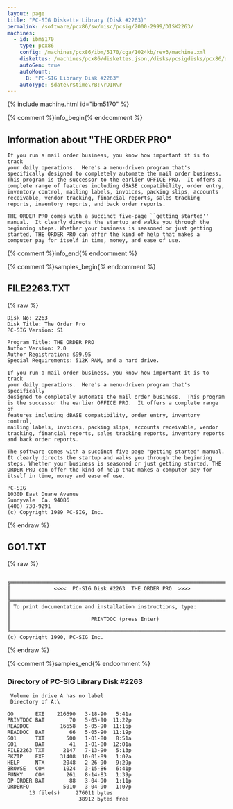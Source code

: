 ```yaml
---
layout: page
title: "PC-SIG Diskette Library (Disk #2263)"
permalink: /software/pcx86/sw/misc/pcsig/2000-2999/DISK2263/
machines:
  - id: ibm5170
    type: pcx86
    config: /machines/pcx86/ibm/5170/cga/1024kb/rev3/machine.xml
    diskettes: /machines/pcx86/diskettes.json,/disks/pcsigdisks/pcx86/diskettes.json
    autoGen: true
    autoMount:
      B: "PC-SIG Library Disk #2263"
    autoType: $date\r$time\rB:\rDIR\r
---
```


{% include machine.html id="ibm5170" %}

{% comment %}info_begin{% endcomment %}

## Information about "THE ORDER PRO"

    If you run a mail order business, you know how important it is to track
    your daily operations.  Here's a menu-driven program that's
    specifically designed to completely automate the mail order business.
    This program is the successor to the earlier OFFICE PRO.  It offers a
    complete range of features including dBASE compatibility, order entry,
    inventory control, mailing labels, invoices, packing slips, accounts
    receivable, vendor tracking, financial reports, sales tracking
    reports, inventory reports, and back order reports.
    
    THE ORDER PRO comes with a succinct five-page ``getting started''
    manual.  It clearly directs the startup and walks you through the
    beginning steps. Whether your business is seasoned or just getting
    started, THE ORDER PRO can offer the kind of help that makes a
    computer pay for itself in time, money, and ease of use.
{% comment %}info_end{% endcomment %}

{% comment %}samples_begin{% endcomment %}

## FILE2263.TXT

{% raw %}
```
Disk No: 2263                                                           
Disk Title: The Order Pro                                               
PC-SIG Version: S1                                                      
                                                                        
Program Title: THE ORDER PRO                                            
Author Version: 2.0                                                     
Author Registration: $99.95                                             
Special Requirements: 512K RAM, and a hard drive.                       
                                                                        
If you run a mail order business, you know how important it is to track 
your daily operations.  Here's a menu-driven program that's specifically
designed to completely automate the mail order business.  This program  
is the successor the earlier OFFICE PRO.  It offers a complete range of 
features including dBASE compatibility, order entry, inventory control, 
mailing labels, invoices, packing slips, accounts receivable, vendor    
tracking, financial reports, sales tracking reports, inventory reports  
and back order reports.                                                 
                                                                        
The software comes with a succinct five page "getting started" manual.  
It clearly directs the startup and walks you through the beginning      
steps. Whether your business is seasoned or just getting started, THE   
ORDER PRO can offer the kind of help that makes a computer pay for      
itself in time, money and ease of use.                                  
                                                                        
PC-SIG                                                                  
1030D East Duane Avenue                                                 
Sunnyvale  Ca. 94086                                                    
(408) 730-9291                                                          
(c) Copyright 1989 PC-SIG, Inc.                                         
```
{% endraw %}

## GO1.TXT

{% raw %}
```

╔═════════════════════════════════════════════════════════════════════════╗
║              <<<<  PC-SIG Disk #2263  THE ORDER PRO  >>>>               ║
╠═════════════════════════════════════════════════════════════════════════╣
║ To print documentation and installation instructions, type:             ║
║                          PRINTDOC (press Enter)                         ║
╚═════════════════════════════════════════════════════════════════════════╝
(c) Copyright 1990, PC-SIG Inc.
```
{% endraw %}

{% comment %}samples_end{% endcomment %}

### Directory of PC-SIG Library Disk #2263

     Volume in drive A has no label
     Directory of A:\

    GO       EXE    216690   3-18-90   5:41a
    PRINTDOC BAT        70   5-05-90  11:22p
    READDOC          16658   5-05-90  11:16p
    READDOC  BAT        66   5-05-90  11:19p
    GO1      TXT       500   1-01-80   8:51a
    GO1      BAT        41   1-01-80  12:01a
    FILE2263 TXT      2147   7-13-90   5:13p
    PKZIP    EXE     31408  10-01-89   1:02a
    HELP     NTX      2048   2-26-90   9:29p
    BROWSE   COM      1024   3-15-86   6:41p
    FUNKY    COM       261   8-14-83   1:39p
    OP-ORDER BAT        88   3-04-90   1:11p
    ORDERFO           5010   3-04-90   1:07p
           13 file(s)     276011 bytes
                           38912 bytes free
